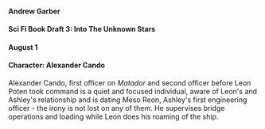 #### Andrew Garber
#### Sci Fi Book Draft 3: Into The Unknown Stars
#### August 1
#### Character: Alexander Cando

Alexander Cando, first officer on *Matador* and second officer before Leon Poten took command is a quiet and focused individual, aware of Leon's and Ashley's relationship and is dating Meso Reon, Ashley's first engineering officer - the irony is not lost on any of them. He supervises bridge operations and loading while Leon does his roaming of the ship.
